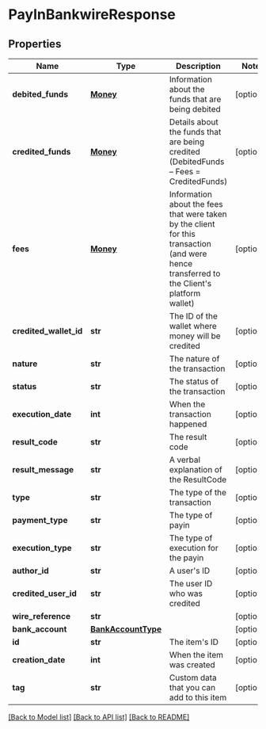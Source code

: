 # PayInBankwireResponse

## Properties
Name | Type | Description | Notes
------------ | ------------- | ------------- | -------------
**debited_funds** | [**Money**](Money.md) | Information about the funds that are being debited | [optional] 
**credited_funds** | [**Money**](Money.md) | Details about the funds that are being credited (DebitedFunds – Fees &#x3D; CreditedFunds) | [optional] 
**fees** | [**Money**](Money.md) | Information about the fees that were taken by the client for this transaction (and were hence transferred to the Client&#39;s platform wallet) | [optional] 
**credited_wallet_id** | **str** | The ID of the wallet where money will be credited | [optional] 
**nature** | **str** | The nature of the transaction | [optional] 
**status** | **str** | The status of the transaction | [optional] 
**execution_date** | **int** | When the transaction happened | [optional] 
**result_code** | **str** | The result code | [optional] 
**result_message** | **str** | A verbal explanation of the ResultCode | [optional] 
**type** | **str** | The type of the transaction | [optional] 
**payment_type** | **str** | The type of payin | [optional] 
**execution_type** | **str** | The type of execution for the payin | [optional] 
**author_id** | **str** | A user&#39;s ID | [optional] 
**credited_user_id** | **str** | The user ID who was credited | [optional] 
**wire_reference** | **str** |  | [optional] 
**bank_account** | [**BankAccountType**](BankAccountType.md) |  | [optional] 
**id** | **str** | The item&#39;s ID | [optional] 
**creation_date** | **int** | When the item was created | [optional] 
**tag** | **str** | Custom data that you can add to this item | [optional] 

[[Back to Model list]](../README.md#documentation-for-models) [[Back to API list]](../README.md#documentation-for-api-endpoints) [[Back to README]](../README.md)


